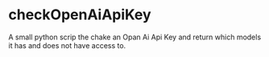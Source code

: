 # checkOpenAiApiKey
A small python scrip the chake an Opan Ai Api  Key and return which models it has and does not have access to.
